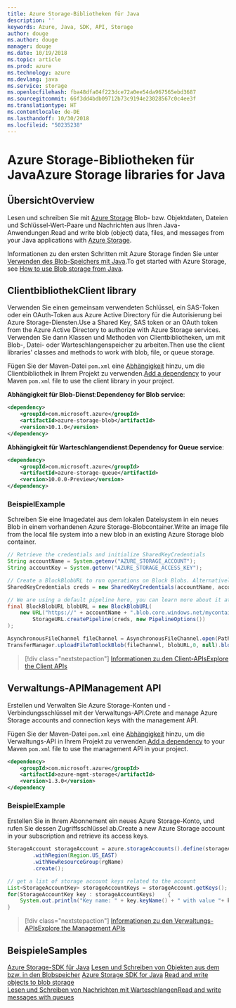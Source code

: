 ```yaml
---
title: Azure Storage-Bibliotheken für Java
description: ''
keywords: Azure, Java, SDK, API, Storage
author: douge
ms.author: douge
manager: douge
ms.date: 10/19/2018
ms.topic: article
ms.prod: azure
ms.technology: azure
ms.devlang: java
ms.service: storage
ms.openlocfilehash: fba48dfa04f223dce72a0ee54da967565ebd3687
ms.sourcegitcommit: 66f3dd4bdb09712b73c9194e23028567c0c4ee3f
ms.translationtype: HT
ms.contentlocale: de-DE
ms.lasthandoff: 10/30/2018
ms.locfileid: "50235238"
---
```

# <a name="azure-storage-libraries-for-java"></a><span data-ttu-id="ff45b-103">Azure Storage-Bibliotheken für Java</span><span class="sxs-lookup"><span data-stu-id="ff45b-103">Azure Storage libraries for Java</span></span>

## <a name="overview"></a><span data-ttu-id="ff45b-104">Übersicht</span><span class="sxs-lookup"><span data-stu-id="ff45b-104">Overview</span></span>

<span data-ttu-id="ff45b-105">Lesen und schreiben Sie mit [Azure Storage](/azure/storage/storage-introduction) Blob- bzw. Objektdaten, Dateien und Schlüssel-Wert-Paare und Nachrichten aus Ihren Java-Anwendungen.</span><span class="sxs-lookup"><span data-stu-id="ff45b-105">Read and write blob (object) data, files, and messages from your Java applications with [Azure Storage](/azure/storage/storage-introduction).</span></span>

<span data-ttu-id="ff45b-106">Informationen zu den ersten Schritten mit Azure Storage finden Sie unter [Verwenden des Blob-Speichers mit Java](/azure/storage/blobs/storage-quickstart-blobs-java-v10).</span><span class="sxs-lookup"><span data-stu-id="ff45b-106">To get started with Azure Storage, see [How to use Blob storage from Java](/azure/storage/blobs/storage-quickstart-blobs-java-v10).</span></span>

## <a name="client-library"></a><span data-ttu-id="ff45b-107">Clientbibliothek</span><span class="sxs-lookup"><span data-stu-id="ff45b-107">Client library</span></span>

<span data-ttu-id="ff45b-108">Verwenden Sie einen gemeinsam verwendeten Schlüssel, ein SAS-Token oder ein OAuth-Token aus Azure Active Directory für die Autorisierung bei Azure Storage-Diensten.</span><span class="sxs-lookup"><span data-stu-id="ff45b-108">Use a Shared Key, SAS token or an OAuth token from the Azure Active Directory to authorize with Azure Storage services.</span></span> <span data-ttu-id="ff45b-109">Verwenden Sie dann Klassen und Methoden von Clientbibliotheken, um mit Blob-, Datei- oder Warteschlangenspeicher zu arbeiten.</span><span class="sxs-lookup"><span data-stu-id="ff45b-109">Then use the client libraries' classes and methods to work with blob, file, or queue storage.</span></span> 

<span data-ttu-id="ff45b-110">Fügen Sie der Maven-Datei `pom.xml` eine [Abhängigkeit](https://maven.apache.org/guides/getting-started/index.html#How_do_I_use_external_dependencies) hinzu, um die Clientbibliothek in Ihrem Projekt zu verwenden.</span><span class="sxs-lookup"><span data-stu-id="ff45b-110">[Add a dependency](https://maven.apache.org/guides/getting-started/index.html#How_do_I_use_external_dependencies) to your Maven `pom.xml` file to use the client library in your project.</span></span>   

<span data-ttu-id="ff45b-111">**Abhängigkeit für Blob-Dienst**:</span><span class="sxs-lookup"><span data-stu-id="ff45b-111">**Dependency for Blob service**:</span></span>
```XML
<dependency>
    <groupId>com.microsoft.azure</groupId>
    <artifactId>azure-storage-blob</artifactId>
    <version>10.1.0</version>
</dependency>
```

<span data-ttu-id="ff45b-112">**Abhängigkeit für Warteschlangendienst**:</span><span class="sxs-lookup"><span data-stu-id="ff45b-112">**Dependency for Queue service**:</span></span>
```XML
<dependency>
    <groupId>com.microsoft.azure</groupId>
    <artifactId>azure-storage-queue</artifactId>
    <version>10.0.0-Preview</version>
</dependency>
```


### <a name="example"></a><span data-ttu-id="ff45b-113">Beispiel</span><span class="sxs-lookup"><span data-stu-id="ff45b-113">Example</span></span>

<span data-ttu-id="ff45b-114">Schreiben Sie eine Imagedatei aus dem lokalen Dateisystem in ein neues Blob in einem vorhandenen Azure Storage-Blobcontainer.</span><span class="sxs-lookup"><span data-stu-id="ff45b-114">Write an image file from the local file system into a new blob in an existing Azure Storage blob container.</span></span>


```java
// Retrieve the credentials and initialize SharedKeyCredentials
String accountName = System.getenv("AZURE_STORAGE_ACCOUNT");
String accountKey = System.getenv("AZURE_STORAGE_ACCESS_KEY");

// Create a BlockBlobURL to run operations on Block Blobs. Alternatively create a ServiceURL, or ContainerURL for operations on Blob service, and Blob containers
SharedKeyCredentials creds = new SharedKeyCredentials(accountName, accountKey);

// We are using a default pipeline here, you can learn more about it at https://github.com/Azure/azure-storage-java/wiki/Azure-Storage-Java-V10-Overview
final BlockBlobURL blobURL = new BlockBlobURL(
    new URL("https://" + accountName + ".blob.core.windows.net/mycontainer/myimage.jpg"), 
        StorageURL.createPipeline(creds, new PipelineOptions())
);

AsynchronousFileChannel fileChannel = AsynchronousFileChannel.open(Paths.get("myimage.jpg"));
TransferManager.uploadFileToBlockBlob(fileChannel, blobURL,0, null).blockingGet();
```

> [!div class="nextstepaction"]
> [<span data-ttu-id="ff45b-115">Informationen zu den Client-APIs</span><span class="sxs-lookup"><span data-stu-id="ff45b-115">Explore the Client APIs</span></span>](/java/api/overview/azure/storage/client)

## <a name="management-api"></a><span data-ttu-id="ff45b-116">Verwaltungs-API</span><span class="sxs-lookup"><span data-stu-id="ff45b-116">Management API</span></span>

<span data-ttu-id="ff45b-117">Erstellen und Verwalten Sie Azure Storage-Konten und -Verbindungsschlüssel mit der Verwaltungs-API.</span><span class="sxs-lookup"><span data-stu-id="ff45b-117">Crete and manage Azure Storage accounts and connection keys with the management API.</span></span>

<span data-ttu-id="ff45b-118">Fügen Sie der Maven-Datei `pom.xml` eine [Abhängigkeit](https://maven.apache.org/guides/getting-started/index.html#How_do_I_use_external_dependencies) hinzu, um die Verwaltungs-API in Ihrem Projekt zu verwenden.</span><span class="sxs-lookup"><span data-stu-id="ff45b-118">[Add a dependency](https://maven.apache.org/guides/getting-started/index.html#How_do_I_use_external_dependencies) to your Maven `pom.xml` file to use the management API in your project.</span></span>  

```XML
<dependency>
    <groupId>com.microsoft.azure</groupId>
    <artifactId>azure-mgmt-storage</artifactId>
    <version>1.3.0</version>
</dependency
```   

### <a name="example"></a><span data-ttu-id="ff45b-119">Beispiel</span><span class="sxs-lookup"><span data-stu-id="ff45b-119">Example</span></span>

<span data-ttu-id="ff45b-120">Erstellen Sie in Ihrem Abonnement ein neues Azure Storage-Konto, und rufen Sie dessen Zugriffsschlüssel ab.</span><span class="sxs-lookup"><span data-stu-id="ff45b-120">Create a new Azure Storage account in your subscription and retrieve its access keys.</span></span>

```java
StorageAccount storageAccount = azure.storageAccounts().define(storageAccountName)
        .withRegion(Region.US_EAST)
        .withNewResourceGroup(rgName)
        .create();

// get a list of storage account keys related to the account
List<StorageAccountKey> storageAccountKeys = storageAccount.getKeys();
for(StorageAccountKey key : storageAccountKeys)    {
    System.out.println("Key name: " + key.keyName() + " with value "+ key.value());
}
```

> [!div class="nextstepaction"]
> [<span data-ttu-id="ff45b-121">Informationen zu den Verwaltungs-APIs</span><span class="sxs-lookup"><span data-stu-id="ff45b-121">Explore the Management APIs</span></span>](/java/api/overview/azure/storage/management)


## <a name="samples"></a><span data-ttu-id="ff45b-122">Beispiele</span><span class="sxs-lookup"><span data-stu-id="ff45b-122">Samples</span></span>

<span data-ttu-id="ff45b-123">[Azure Storage-SDK für Java](https://github.com/azure/azure-storage-java)
[Lesen und Schreiben von Objekten aus dem bzw. in den Blobspeicher](https://github.com/Azure-Samples/storage-blobs-java-v10-quickstart) </span><span class="sxs-lookup"><span data-stu-id="ff45b-123">[Azure Storage SDK for Java](https://github.com/azure/azure-storage-java)
[Read and write objects to blob storage](https://github.com/Azure-Samples/storage-blobs-java-v10-quickstart) </span></span>  
[<span data-ttu-id="ff45b-124">Lesen und Schreiben von Nachrichten mit Warteschlangen</span><span class="sxs-lookup"><span data-stu-id="ff45b-124">Read and write messages with queues</span></span>](https://github.com/Azure-Samples/storage-queue-java-getting-started)   
